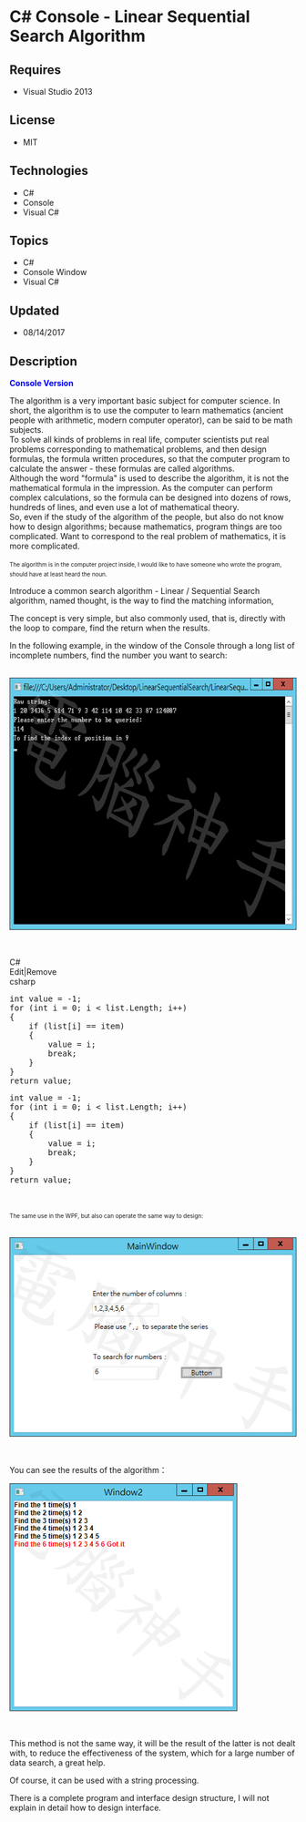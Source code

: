# C# Console - Linear Sequential Search Algorithm
## Requires
- Visual Studio 2013
## License
- MIT
## Technologies
- C#
- Console
- Visual C#
## Topics
- C#
- Console Window
- Visual C#
## Updated
- 08/14/2017
## Description

<p><span style="color:#0000ff"><strong>Console Version</strong></span></p>
<p>The algorithm is a very important basic subject for computer science. In short, the algorithm is to use the computer to learn mathematics (ancient people with arithmetic, modern computer operator), can be said to be math subjects.<br>
To solve all kinds of problems in real life, computer scientists put real problems corresponding to mathematical problems, and then design formulas, the formula written procedures, so that the computer program to calculate the answer - these formulas are called
 algorithms.<br>
Although the word &quot;formula&quot; is used to describe the algorithm, it is not the mathematical formula in the impression. As the computer can perform complex calculations, so the formula can be designed into dozens of rows, hundreds of lines, and even use a lot
 of mathematical theory.<br>
So, even if the study of the algorithm of the people, but also do not know how to design algorithms; because mathematics, program things are too complicated. Want to correspond to the real problem of mathematics, it is more complicated.</p>
<p><span style="font-size:10px">The algorithm is in the computer project inside, I would like to have someone who wrote the program, should have at least heard the noun.</span></p>
<p>Introduce a common search algorithm - Linear / Sequential Search <span>algorithm</span>, named thought, is the way to find the matching information,</p>
<p>The concept is very simple, but also commonly used, that is, directly with the loop to compare, find the return when the results.</p>
<p>In the following example, in the window of the Console through a long list of incomplete numbers, find the number you want to search:</p>
<p>&nbsp;<img id="176956" src="176956-1.jpg" alt="" width="676" height="443"></p>
<p>&nbsp;</p>
<div class="scriptcode">
<div class="pluginEditHolder" pluginCommand="mceScriptCode">
<div class="title"><span>C#</span></div>
<div class="pluginLinkHolder"><span class="pluginEditHolderLink">Edit</span>|<span class="pluginRemoveHolderLink">Remove</span></div>
<span class="hidden">csharp</span>
<pre class="hidden">int value = -1;
for (int i = 0; i &lt; list.Length; i&#43;&#43;)
{
	if (list[i] == item)
	{
		value = i;
		break;
	}
}
return value;</pre>
<div class="preview">
<pre class="csharp"><span class="cs__keyword">int</span>&nbsp;<span class="cs__keyword">value</span>&nbsp;=&nbsp;-<span class="cs__number">1</span>;&nbsp;
<span class="cs__keyword">for</span>&nbsp;(<span class="cs__keyword">int</span>&nbsp;i&nbsp;=&nbsp;<span class="cs__number">0</span>;&nbsp;i&nbsp;&lt;&nbsp;list.Length;&nbsp;i&#43;&#43;)&nbsp;
{&nbsp;
&nbsp;&nbsp;&nbsp;&nbsp;<span class="cs__keyword">if</span>&nbsp;(list[i]&nbsp;==&nbsp;item)&nbsp;
&nbsp;&nbsp;&nbsp;&nbsp;{&nbsp;
&nbsp;&nbsp;&nbsp;&nbsp;&nbsp;&nbsp;&nbsp;&nbsp;<span class="cs__keyword">value</span>&nbsp;=&nbsp;i;&nbsp;
&nbsp;&nbsp;&nbsp;&nbsp;&nbsp;&nbsp;&nbsp;&nbsp;<span class="cs__keyword">break</span>;&nbsp;
&nbsp;&nbsp;&nbsp;&nbsp;}&nbsp;
}&nbsp;
<span class="cs__keyword">return</span>&nbsp;<span class="cs__keyword">value</span>;</pre>
</div>
</div>
</div>
<p>&nbsp;</p>
<p><span style="font-size:10px">The same use in the WPF, but also can operate the same way to design:</span></p>
<p>&nbsp;<img id="176957" src="176957-2.jpg" alt="" width="525" height="350"></p>
<p>&nbsp;</p>
<p>You can see the results of the algorithm：</p>
<p><img id="176958" src="176958-3.jpg" alt="" width="400" height="400"></p>
<p>&nbsp;</p>
<p>This method is not the same way, it will be the result of the latter is not dealt with, to reduce the effectiveness of the system, which for a large number of data search, a great help.</p>
<p>Of course, it can be used with a string processing.</p>
<p>There is a complete program and interface design structure, I will not explain in detail how to design interface.</p>
